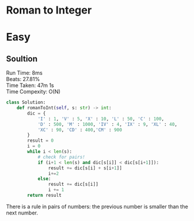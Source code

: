 Roman to Integer
=========
# Easy
## Soultion 
Run Time: 8ms   
Beats: 27.81%   
Time Taken: 47m 1s     
Time Compexity: O(N) 

```python
class Solution:
    def romanToInt(self, s: str) -> int:
        dic = {
            'I' : 1, 'V' : 5, 'X' : 10, 'L' : 50, 'C' : 100,
            'D' : 500, 'M' : 1000, 'IV' : 4, 'IX' : 9, 'XL' : 40,
            'XC' : 90, 'CD' : 400,'CM' : 900
        }
        result = 0
        i = 0
        while i < len(s):
            # check for pairs!
            if (i+1 < len(s) and dic[s[i]] < dic[s[i+1]]):
                result += dic[s[i] + s[i+1]]
                i+=2
            else:
                result += dic[s[i]]
                i += 1
        return result
```

There is a rule in pairs of numbers: the previous number is smaller than the next number.

